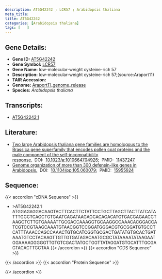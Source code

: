 ```yaml
---
description: AT5G42242 ; LCR57 ; Arabidopsis thaliana
meta_title:
title: AT5G42242
categories: [Arabidopsis thaliana]
tags: [   ]
---
```


## Gene Details:
- **Gene ID:** [AT5G42242](https://www.arabidopsis.org/locus?name=AT5G42242)
- **Gene Symbol:** <u>LCR57</u>
- **Gene Name:** low-molecular-weight cysteine-rich 57
- **Description:**   low-molecular-weight cysteine-rich 57;(source:Araport11)
- **TAIR Accession:** 
- **Genome:** [Araport11_genome_release](https://www.arabidopsis.org/download/list?dir=Genes%2FAraport11_genome_release)
- **Species:** *Arabidopsis thaliana*

## Transcripts:
   -  [AT5G42242.1](https://www.arabidopsis.org/gene?name=AT5G42242.1)
## Literature:
   - [Two large Arabidopsis thaliana gene families are homologous to the Brassica gene  superfamily that encodes pollen coat proteins and the male component of the  self-incompatibility response.](https://www.doi.org/10.1023/a:1010664704926)&nbsp;&nbsp;DOI:&nbsp;&nbsp;[10.1023/a:1010664704926](https://www.doi.org/10.1023/a:1010664704926);&nbsp;&nbsp;PMID:&nbsp;&nbsp;[11437247](https://pubmed.ncbi.nlm.nih.gov/11437247/)
   - [Genome organization of more than 300 defensin-like genes in Arabidopsis.](https://www.doi.org/10.1104/pp.105.060079)&nbsp;&nbsp;DOI:&nbsp;&nbsp;[10.1104/pp.105.060079](https://www.doi.org/10.1104/pp.105.060079);&nbsp;&nbsp;PMID:&nbsp;&nbsp;[15955924](https://pubmed.ncbi.nlm.nih.gov/15955924/)
## Sequence:
{{< accordion "cDNA Sequence" >}}
- \>AT5G42242.1
ATGGAGAGGACAAGTACTTCACTTCTATTCCTGCTTAGCTTACTTATCATATTTGCCTCAGCTGTGAATCAGATAAGAGCACAGACATGTGACGAGAACCTAAGCTCTTGTGAAAATTGCGACCAAAGGTGCAAGGCCAAACACGGACCATCGTCCGTAAGCAAATGTAACGGTCCGGATGGGACGTGCGGATGTGCCTCATTTAAACCAGCCAAACTGTGCATCGGTGCGACTGATATGTGCACTGATAAATGTCCTACAAGTTGTTGTGATAGACAATGCGCTATAAAATATAAGAATGGAAAAGGGGGTTGTGTCGACTATGCTGGTTATAGGATGTGCATTTGCGAGTACACTTGCTAA
{{< /accordion >}}
{{< accordion "CDS Sequence" >}}

{{< /accordion >}}
{{< accordion "Protein Sequence" >}}

{{< /accordion >}}
